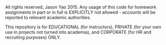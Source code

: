 All rights reserved, Jason Yao 2015. Any usage of this code for homework assignments in part or in full is EXPLICITLY not allowed - accounts will be reported to relevant
academic authorities.

This repository is for EDUCATIONAL (for instructors), PRIVATE (for your own use in projects not turned into academia), and CORPORATE (for HR and recruiting purposes)
ONLY.
